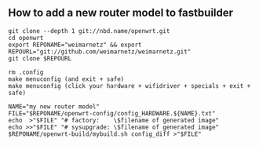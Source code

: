 How to add a new router model to fastbuilder
--------------------------------------------

	git clone --depth 1 git://nbd.name/openwrt.git
	cd openwrt
	export REPONAME="weimarnetz" && export REPOURL="git://github.com/weimarnetz/weimarnetz.git"
	git clone $REPOURL

	rm .config
	make menuconfig (and exit + safe)
	make menuconfig (click your hardware + wifidriver + specials + exit + safe)

	NAME="my new router model"
	FILE="$REPONAME/openwrt-config/config_HARDWARE.${NAME}.txt"
	echo  >"$FILE" "# factory:    \$filename of generated image"
	echo >>"$FILE" "# sysupgrade: \$filename of generated image"
	$REPONAME/openwrt-build/mybuild.sh config_diff >"$FILE"

